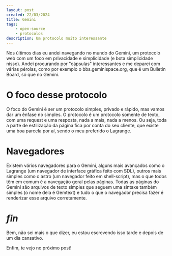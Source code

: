 ```yaml
---
layout: post
created: 22/03/2024
title: Gemini
tags:
    - open-source
    - protocolos
description: Um protocolo muito interessante
---
```

<p>Nos últimos dias eu andei navegando no mundo do Gemini, um protocolo web com
um foco em privacidade e simplicidade (e bota simplicidade nisso). Andei
procurando por "cápsulas" interessantes e me deparei com várias pérolas, como
por exemplo o bbs.geminispace.org, que é um Bulletin Board, só que no
Gemini.</p> <h1>O foco desse protocolo</h1> <p>O foco do Gemini é ser um
protocolo simples, privado e rápido, mas vamos dar um ênfase no simples. O
protocolo é um protocolo somente de texto, com uma request e uma resposta, nada
a mais, nada a menos. Ou seja, toda a parte de estilização da página fica por
conta do seu cliente, que existe uma boa parcela por aí, sendo o meu preferido
o Lagrange.</p> <h1>Navegadores</h1> <p>Existem vários navegadores para o
Gemini, alguns mais avançados como o Lagrange (um navegador de interface
gráfica feito com SDL), outros mais simples como o astro (um navegador feito em
shell-script), mas o que todos têm em comum é a navegação geral pelas páginas.
Todas as páginas do Gemini são arquivos de texto simples que seguem uma sintaxe
também simples (o nome dela é Gemtext) e tudo o que o navegador precisa fazer é
renderizar esse arquivo corretamente.</p> <h1><em>fin</em></h1> <p>Bem, não sei
mais o que dizer, eu estou escrevendo isso tarde e depois de um dia
cansativo.</p> <p>Enfim, te vejo no próximo post!</p>
